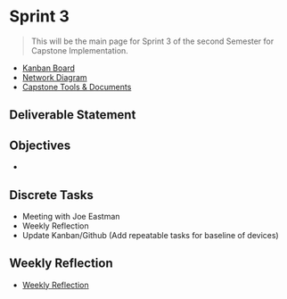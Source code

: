 # Sprint 3
> This will be the main page for Sprint 3 of the second Semester for Capstone Implementation.

* [Kanban Board](https://github.com/users/seabar24/projects/3)
* [Network Diagram](https://drive.google.com/file/d/1zrc5vB-Zh1cNHJ6gfCdMh-HSubxW-pPK/view?usp=sharing)
* [Capstone Tools & Documents](https://github.com/seabar24/Capstone/tree/Home/Capstone%20Stuff)

## Deliverable Statement

## Objectives
- 

## Discrete Tasks
- Meeting with Joe Eastman
- Weekly Reflection
- Update Kanban/Github (Add repeatable tasks for baseline of devices)

## Weekly Reflection
- [Weekly Reflection](https://github.com/seabar24/Capstone/wiki/Weekly-Reflection)
